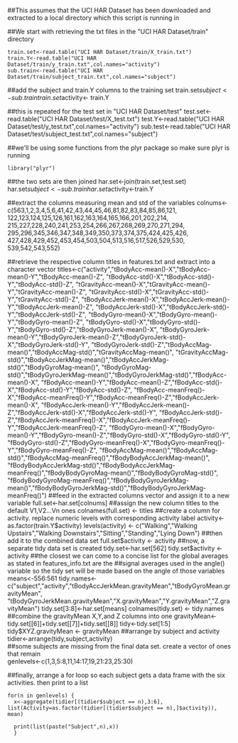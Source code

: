 ##This assumes that the UCI HAR Dataset has been downloaded and extracted to a local directory which this script is running in##We start with retrieving the txt files in the "UCI HAR Dataset/train" directory    train.set<-read.table("UCI HAR Dataset/train/X_train.txt")    train.Y<-read.table("UCI HAR Dataset/train/y_train.txt",col.names="activity")    sub.train<-read.table("UCI HAR Dataset/train/subject_train.txt",col.names="subject")##add the subject and train.Y columns to the training set    train.set$subject <- sub.train    train.set$activity<- train.Y##this is repeated for the test set in "UCI HAR Dataset/test"    test.set<-read.table("UCI HAR Dataset/test/X_test.txt")    test.Y<-read.table("UCI HAR Dataset/test/y_test.txt",col.names="activity")    sub.test<-read.table("UCI HAR Dataset/test/subject_test.txt",col.names="subject")##we'll be using some functions from the plyr package so make sure plyr is running    library("plyr")##the two sets are then joined    har.set<-join(train.set,test.set)    har.set$subject<-sub.train    har.set$activity<-train.Y##extract the columns measuring mean and std of the variables    colnums<-c(563,1,2,3,4,5,6,41,42,43,44,45,46,81,82,83,84,85,86,121,           122,123,124,125,126,161,162,163,164,165,166,201,202,214,           215,227,228,240,241,253,254,266,267,268,269,270,271,294,           295,296,345,346,347,348,349,350,373,374,375,424,425,426,           427,428,429,452,453,454,503,504,513,516,517,526,529,530,           539,542,543,552)##retrieve the respective column titles in features.txt and extract into a character vector     titles<-c("activity","tBodyAcc-mean()-X","tBodyAcc-mean()-Y","tBodyAcc-mean()-Z",          "tBodyAcc-std()-X","tBodyAcc-std()-Y","tBodyAcc-std()-Z",          "tGravityAcc-mean()-X","tGravityAcc-mean()-Y","tGravityAcc-mean()-Z",          "tGravityAcc-std()-X","tGravityAcc-std()-Y","tGravityAcc-std()-Z",          "tBodyAccJerk-mean()-X","tBodyAccJerk-mean()-Y","tBodyAccJerk-mean()-Z",          "tBodyAccJerk-std()-X","tBodyAccJerk-std()-Y","tBodyAccJerk-std()-Z",          "tBodyGyro-mean()-X","tBodyGyro-mean()-Y","tBodyGyro-mean()-Z",          "tBodyGyro-std()-X","tBodyGyro-std()-Y","tBodyGyro-std()-Z","tBodyGyroJerk-mean()-X",          "tBodyGyroJerk-mean()-Y","tBodyGyroJerk-mean()-Z","tBodyGyroJerk-std()-X","tBodyGyroJerk-std()-Y",          "tBodyGyroJerk-std()-Z","tBodyAccMag-mean()","tBodyAccMag-std()","tGravityAccMag-mean()",          "tGravityAccMag-std()","tBodyAccJerkMag-mean()","tBodyAccJerkMag-std()","tBodyGyroMag-mean()",          "tBodyGyroMag-std()","tBodyGyroJerkMag-mean()","tBodyGyroJerkMag-std()","fBodyAcc-mean()-X",          "fBodyAcc-mean()-Y","fBodyAcc-mean()-Z","fBodyAcc-std()-X","fBodyAcc-std()-Y","fBodyAcc-std()-Z",          "fBodyAcc-meanFreq()-X","fBodyAcc-meanFreq()-Y","fBodyAcc-meanFreq()-Z","fBodyAccJerk-mean()-X",          "fBodyAccJerk-mean()-Y","fBodyAccJerk-mean()-Z","fBodyAccJerk-std()-X","fBodyAccJerk-std()-Y",          "fBodyAccJerk-std()-Z","fBodyAccJerk-meanFreq()-X","fBodyAccJerk-meanFreq()-Y","fBodyAccJerk-meanFreq()-Z",          "fBodyGyro-mean()-X","fBodyGyro-mean()-Y","fBodyGyro-mean()-Z","fBodyGyro-std()-X","fBodyGyro-std()-Y",          "fBodyGyro-std()-Z","fBodyGyro-meanFreq()-X","fBodyGyro-meanFreq()-Y","fBodyGyro-meanFreq()-Z",          "fBodyAccMag-mean()","fBodyAccMag-std()","fBodyAccMag-meanFreq()","fBodyBodyAccJerkMag-mean()",          "fBodyBodyAccJerkMag-std()","fBodyBodyAccJerkMag-meanFreq()","fBodyBodyGyroMag-mean()","fBodyBodyGyroMag-std()",          "fBodyBodyGyroMag-meanFreq()","fBodyBodyGyroJerkMag-mean()","fBodyBodyGyroJerkMag-std()","fBodyBodyGyroJerkMag-meanFreq()")##feed in the extracted columns vector and assign it to a new variable    full.set<-har.set[colnums]##assign the new column titles to the default V1,V2...Vn ones    colnames(full.set) <- titles##create a column for activity. replace numeric levels with corresponding activity label    activity<-as.factor(train.Y$activity)    levels(activity) <- c("Walking","Walking Upstairs","Walking Downstairs","Sitting","Standing","Lying Down")##then add it to the combined data set     full.set$activity <- activity##now, a separate tidy data set is created    tidy.set<-har.set[562]    tidy.set$activity <- activity##the closest we can come to a concise list for the global averages as stated in features_info.txt are the ##signal averages used in the angle() variable so the tidy set will be made based on the angle of those variables    means<-556:561    tidy.names<-c("subject","activity","tBodyAccJerkMean.gravityMean","tBodyGyroMean.gravityMean",              "tBodyGyroJerkMean.gravityMean","X.gravityMean","Y.gravityMean","Z.gravityMean")    tidy.set[3:8]<-har.set[means]    colnames(tidy.set) <- tidy.names##combine the gravityMean X,Y,and Z columns into one    gravityMean<-tidy.set[[6]]+tidy.set[[7]]+tidy.set[[8]]    tidy<-tidy.set[1:5]          tidy$XYZ.gravityMean <- gravityMean##arrange by subject and activity     tidier<-arrange(tidy,subject,activity)     ##some subjects are missing from the final data set. create a vector of ones that remain            genlevels<-c(1,3,5:8,11,14:17,19,21:23,25:30)##finally, arrange a for loop so each subject gets a data frame with the six activities. then print to a list    for(n in genlevels) {      x<-aggregate(tidier[(tidier$subject == n),3:6], list(Activity=as.factor(tidier[(tidier$subject == n),]$activity)), mean)      print(list(paste("Subject",n),x))      }                  